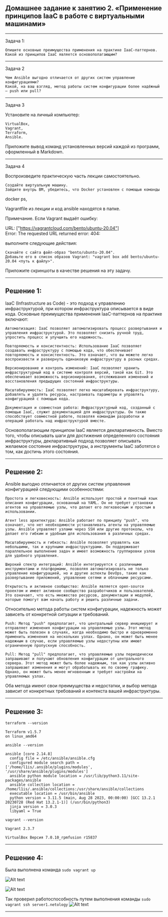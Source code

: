 ## Домашнее задание к занятию 2. «Применение принципов IaaC в работе с виртуальными машинами» 
_________________________________________________________

Задача 1:

    Опишите основные преимущества применения на практике IaaC-паттернов.
    Какой из принципов IaaC является основополагающим?
_________________________________________________________
Задача 2

    Чем Ansible выгодно отличается от других систем управление конфигурациями?
    Какой, на ваш взгляд, метод работы систем конфигурации более надёжный — push или pull?
_________________________________________________________
Задача 3

Установите на личный компьютер:

    VirtualBox, 
    Vagrant, 
    Terraform, 
    Ansible. 

Приложите вывод команд установленных версий каждой из программ, оформленный в Markdown.
_________________________________________________________
Задача 4

Воспроизведите практическую часть лекции самостоятельно.

    Создайте виртуальную машину.
    Зайдите внутрь ВМ, убедитесь, что Docker установлен с помощью команды

docker ps,

Vagrantfile из лекции и код ansible находятся в папке.

Примечание. Если Vagrant выдаёт ошибку:

URL: ["https://vagrantcloud.com/bento/ubuntu-20.04"]     
Error: The requested URL returned error: 404:

выполните следующие действия:

    Скачайте с сайта файл-образ "bento/ubuntu-20.04".
    Добавьте его в список образов Vagrant: "vagrant box add bento/ubuntu-20.04 <путь к файлу>".

Приложите скриншоты в качестве решения на эту задачу.
_________________________________________________________

## Решение 1: 
IaaC (Infrastructure as Code) - это подход к управлению инфраструктурой, при котором инфраструктура описывается в виде кода. Основные преимущества применения IaaC-паттернов на практике включают:

    Автоматизация: IaaC позволяет автоматизировать процесс развертывания и управления инфраструктурой. Это позволяет снизить ручной труд, упростить процесс и улучшить его надежность.

    Повторяемость и консистентность: Использование IaaC позволяет создавать инфраструктуру с помощью кода, что обеспечивает повторяемость и консистентность. Это означает, что вы можете легко воспроизвести и развернуть одинаковую инфраструктуру в разных средах.

    Версионирование и контроль изменений: IaaC позволяет хранить инфраструктурный код в системе контроля версий, такой как Git. Это обеспечивает возможность версионирования, отслеживания изменений и восстановления предыдущих состояний инфраструктуры.

    Масштабируемость: IaaC позволяет легко масштабировать инфраструктуру, добавлять и удалять ресурсы, настраивать параметры и управлять конфигурацией с помощью кода.

    Документация и совместная работа: Инфраструктурный код, созданный с помощью IaaC, служит документацией для инфраструктуры. Он также способствует совместной работе, позволяя командам разработки и операций работать над инфраструктурой вместе.


Основополагающим принципом IaaC является декларативность. Вместо того, чтобы описывать шаги для достижения определенного состояния инфраструктуры, декларативный подход позволяет описывать желаемое состояние инфраструктуры, а инструменты IaaC заботятся о том, как достичь этого состояния.

_________________________________________________________

## Решение 2: 

Ansible выгодно отличается от других систем управления конфигурацией следующими особенностями:

    Простота и легковесность: Ansible использует простой и понятный язык описания конфигурации, основанный на YAML. Он не требует установки агентов на управляемые узлы, что делает его легковесным и простым в использовании.

    Агент less архитектура: Ansible работает по принципу "push", что означает, что нет необходимости устанавливать агенты на управляемые узлы. Ansible управляет узлами через SSH или другие протоколы, что делает его гибким и удобным для использования в различных средах.

    Масштабируемость и гибкость: Ansible позволяет управлять как небольшими, так и крупными инфраструктурами. Он поддерживает параллельное выполнение задач и имеет возможность группировки узлов для удобного управления.

    Широкий спектр интеграций: Ansible интегрируется с различными инструментами и платформами, позволяя автоматизировать не только управление конфигурацией, но и другие аспекты DevOps, такие как развертывание приложений, управление сетями и облачными ресурсами.

    Открытость и активное сообщество: Ansible является open-source проектом и имеет активное сообщество разработчиков и пользователей. Это означает, что есть множество ресурсов, документации и модулей, которые помогут вам начать работу и решить различные задачи.


Относительно метода работы систем конфигурации, надежность может зависеть от конкретной ситуации и требований.

    Push: Метод "push" предполагает, что центральный сервер инициирует и отправляет изменения конфигурации на управляемые узлы. Этот метод может быть полезен в случаях, когда необходимо быстро и одновременно применить изменения на нескольких узлах. Однако, он может быть менее надежным в случае, если управляемые узлы недоступны или имеют ограниченную пропускную способность.

    Pull: Метод "pull" предполагает, что управляемые узлы периодически запрашивают и получают обновления конфигурации от центрального сервера. Этот метод может быть более надежным, так как узлы активно запрашивают изменения и могут обрабатывать их по своему графику. Однако, он может быть менее мгновенным и требует настройки на управляемых узлах.


Оба метода имеют свои преимущества и недостатки, и выбор метода зависит от конкретных требований и контекста вашей инфраструктуры.

_________________________________________________________

## Решение 3: 

```terraform --version ```         
```
Terraform v1.5.7
on linux_amd64
```

```ansible --version```                                                
```
ansible [core 2.14.8]
  config file = /etc/ansible/ansible.cfg
  configured module search path = ['/home/l1is/.ansible/plugins/modules', '/usr/share/ansible/plugins/modules']
  ansible python module location = /usr/lib/python3.11/site-packages/ansible
  ansible collection location = /home/l1is/.ansible/collections:/usr/share/ansible/collections
  executable location = /usr/bin/ansible
  python version = 3.11.5 (main, Aug 28 2023, 00:00:00) [GCC 13.2.1 20230728 (Red Hat 13.2.1-1)] (/usr/bin/python3)
  jinja version = 3.0.3
  libyaml = True
```

```vagrant --version```
```
Vagrant 2.3.7
```
```VirtualBox Версия 7.0.10_rpmfusion r15837```
_________________________________________________________



## Решение 4: 

Была выполнена команда ``` sudo vagrant up ```

![Alt text](image.png)


![Alt text](image-1.png)

Так проверил работоспособность путем выполнения команды ```sudo vagrant ssh server1.netology```
![Alt text](image-2.png)
_________________________________________________________